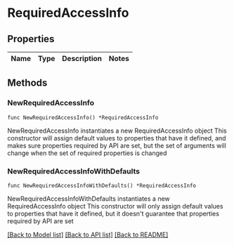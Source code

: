 # RequiredAccessInfo

## Properties

Name | Type | Description | Notes
------------ | ------------- | ------------- | -------------

## Methods

### NewRequiredAccessInfo

`func NewRequiredAccessInfo() *RequiredAccessInfo`

NewRequiredAccessInfo instantiates a new RequiredAccessInfo object
This constructor will assign default values to properties that have it defined,
and makes sure properties required by API are set, but the set of arguments
will change when the set of required properties is changed

### NewRequiredAccessInfoWithDefaults

`func NewRequiredAccessInfoWithDefaults() *RequiredAccessInfo`

NewRequiredAccessInfoWithDefaults instantiates a new RequiredAccessInfo object
This constructor will only assign default values to properties that have it defined,
but it doesn't guarantee that properties required by API are set


[[Back to Model list]](../README.md#documentation-for-models) [[Back to API list]](../README.md#documentation-for-api-endpoints) [[Back to README]](../README.md)


